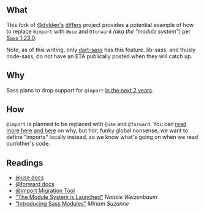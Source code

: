 <h2>What</h2>
<p>This fork of <a href="https://github.com/dvlden">@dvlden's</a> <a href="https://github.com/dvlden/differs">differs</a> project provides a potential example of how to replace <code>@import</code> with <code>@use</code> and <code>@forward</code> <em>(aka the "module system")</em> per <a href="https://github.com/sass/dart-sass/releases/tag/1.23.0">Sass 1.23.0</a>.</p>

<p>Note, as of this writing, only <a href="https://github.com/sass/dart-sass">dart-sass</a> has this feature. lib-sass, and thusly node-sass, do not have an ETA publically posted when they will catch up.</p>

<h2>Why</h2>
<p>Sass plans to drop support for <code>@import</code> <a href="https://github.com/sass/sass/blob/master/accepted/module-system.md#timeline">in the next 2 years</a>.</p>

<h2>How</h2>
<p><code>@import</code> is planned to be replaced with <code>@use</code> and <code>@forward</code>. You can <a href="https://sass-lang.com/documentation/at-rules/import">read more here</a> <a href="https://sass-lang.com/blog/the-module-system-is-launched">and here</a> on why</a>, but tldr; funky global nonsense, we want to define "imports" locally instead, so we know what's going on when we read our/other's code.</p>

<h2>Readings</h2>
<ul>
  <li><a href="https://sass-lang.com/documentation/at-rules/use">@use docs</a></li>
  <li><a href="https://sass-lang.com/documentation/at-rules/use">@forward docs</a></li>
  <li><a href="https://sass-lang.com/documentation/cli/migrator">@import Migration Tool</a></li>
  <li><a href="https://sass-lang.com/blog/the-module-system-is-launched">"The Module System is Launched"</a> <em>Natalie Weizenbaum</em></li>
  <li><a href="https://css-tricks.com/introducing-sass-modules/">"Introducing Sass Modules"</a> <em>Miriam Suzanne</em></li>
</ul>
